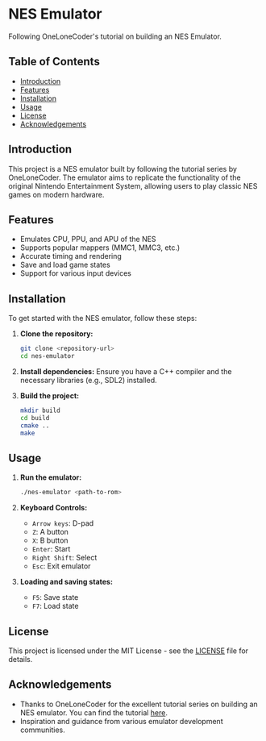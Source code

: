 # NES Emulator

Following OneLoneCoder's tutorial on building an NES Emulator.

## Table of Contents

- [Introduction](#introduction)
- [Features](#features)
- [Installation](#installation)
- [Usage](#usage)
- [License](#license)
- [Acknowledgements](#acknowledgements)

## Introduction

This project is a NES emulator built by following the tutorial series by OneLoneCoder. The emulator aims to replicate the functionality of the original Nintendo Entertainment System, allowing users to play classic NES games on modern hardware.

## Features

- Emulates CPU, PPU, and APU of the NES
- Supports popular mappers (MMC1, MMC3, etc.)
- Accurate timing and rendering
- Save and load game states
- Support for various input devices

## Installation

To get started with the NES emulator, follow these steps:

1. **Clone the repository:**
    ```bash
    git clone <repository-url>
    cd nes-emulator
    ```

2. **Install dependencies:**
    Ensure you have a C++ compiler and the necessary libraries (e.g., SDL2) installed.

3. **Build the project:**
    ```bash
    mkdir build
    cd build
    cmake ..
    make
    ```

## Usage

1. **Run the emulator:**
    ```bash
    ./nes-emulator <path-to-rom>
    ```

2. **Keyboard Controls:**
    - `Arrow keys`: D-pad
    - `Z`: A button
    - `X`: B button
    - `Enter`: Start
    - `Right Shift`: Select
    - `Esc`: Exit emulator

3. **Loading and saving states:**
    - `F5`: Save state
    - `F7`: Load state

## License

This project is licensed under the MIT License - see the [LICENSE](LICENSE) file for details.

## Acknowledgements

- Thanks to OneLoneCoder for the excellent tutorial series on building an NES emulator. You can find the tutorial [here](https://www.youtube.com/playlist?list=PLrOv9FMX8xJE8NgepZR1etrsU63fDDGxO).
- Inspiration and guidance from various emulator development communities.
